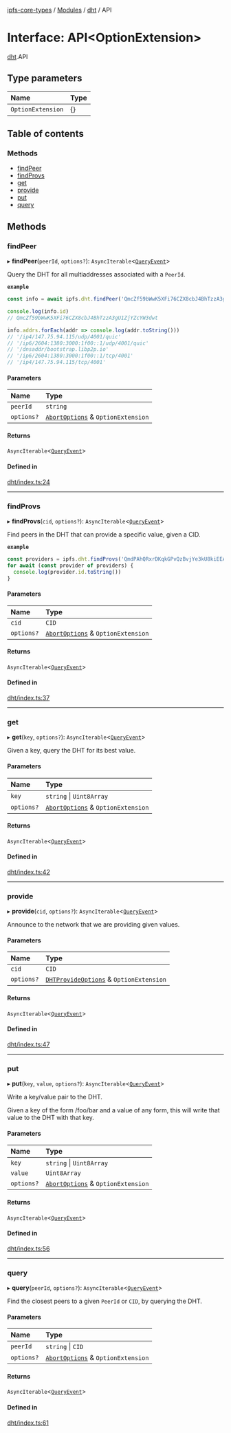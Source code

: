 [ipfs-core-types](../README.md) / [Modules](../modules.md) / [dht](../modules/dht.md) / API

# Interface: API<OptionExtension\>

[dht](../modules/dht.md).API

## Type parameters

| Name | Type |
| :------ | :------ |
| `OptionExtension` | {} |

## Table of contents

### Methods

- [findPeer](dht.API.md#findpeer)
- [findProvs](dht.API.md#findprovs)
- [get](dht.API.md#get)
- [provide](dht.API.md#provide)
- [put](dht.API.md#put)
- [query](dht.API.md#query)

## Methods

### findPeer

▸ **findPeer**(`peerId`, `options?`): `AsyncIterable`<[`QueryEvent`](../modules/dht.md#queryevent)\>

Query the DHT for all multiaddresses associated with a `PeerId`.

**`example`**
```js
const info = await ipfs.dht.findPeer('QmcZf59bWwK5XFi76CZX8cbJ4BhTzzA3gU1ZjYZcYW3dwt')

console.log(info.id)
// QmcZf59bWwK5XFi76CZX8cbJ4BhTzzA3gU1ZjYZcYW3dwt

info.addrs.forEach(addr => console.log(addr.toString()))
// '/ip4/147.75.94.115/udp/4001/quic'
// '/ip6/2604:1380:3000:1f00::1/udp/4001/quic'
// '/dnsaddr/bootstrap.libp2p.io'
// '/ip6/2604:1380:3000:1f00::1/tcp/4001'
// '/ip4/147.75.94.115/tcp/4001'
```

#### Parameters

| Name | Type |
| :------ | :------ |
| `peerId` | `string` |
| `options?` | [`AbortOptions`](index.AbortOptions.md) & `OptionExtension` |

#### Returns

`AsyncIterable`<[`QueryEvent`](../modules/dht.md#queryevent)\>

#### Defined in

[dht/index.ts:24](https://github.com/ipfs/js-ipfs/blob/1655368d/packages/ipfs-core-types/src/dht/index.ts#L24)

___

### findProvs

▸ **findProvs**(`cid`, `options?`): `AsyncIterable`<[`QueryEvent`](../modules/dht.md#queryevent)\>

Find peers in the DHT that can provide a specific value, given a CID.

**`example`**
```js
const providers = ipfs.dht.findProvs('QmdPAhQRxrDKqkGPvQzBvjYe3kU8kiEEAd2J6ETEamKAD9')
for await (const provider of providers) {
  console.log(provider.id.toString())
}
```

#### Parameters

| Name | Type |
| :------ | :------ |
| `cid` | `CID` |
| `options?` | [`AbortOptions`](index.AbortOptions.md) & `OptionExtension` |

#### Returns

`AsyncIterable`<[`QueryEvent`](../modules/dht.md#queryevent)\>

#### Defined in

[dht/index.ts:37](https://github.com/ipfs/js-ipfs/blob/1655368d/packages/ipfs-core-types/src/dht/index.ts#L37)

___

### get

▸ **get**(`key`, `options?`): `AsyncIterable`<[`QueryEvent`](../modules/dht.md#queryevent)\>

Given a key, query the DHT for its best value.

#### Parameters

| Name | Type |
| :------ | :------ |
| `key` | `string` \| `Uint8Array` |
| `options?` | [`AbortOptions`](index.AbortOptions.md) & `OptionExtension` |

#### Returns

`AsyncIterable`<[`QueryEvent`](../modules/dht.md#queryevent)\>

#### Defined in

[dht/index.ts:42](https://github.com/ipfs/js-ipfs/blob/1655368d/packages/ipfs-core-types/src/dht/index.ts#L42)

___

### provide

▸ **provide**(`cid`, `options?`): `AsyncIterable`<[`QueryEvent`](../modules/dht.md#queryevent)\>

Announce to the network that we are providing given values.

#### Parameters

| Name | Type |
| :------ | :------ |
| `cid` | `CID` |
| `options?` | [`DHTProvideOptions`](dht.DHTProvideOptions.md) & `OptionExtension` |

#### Returns

`AsyncIterable`<[`QueryEvent`](../modules/dht.md#queryevent)\>

#### Defined in

[dht/index.ts:47](https://github.com/ipfs/js-ipfs/blob/1655368d/packages/ipfs-core-types/src/dht/index.ts#L47)

___

### put

▸ **put**(`key`, `value`, `options?`): `AsyncIterable`<[`QueryEvent`](../modules/dht.md#queryevent)\>

Write a key/value pair to the DHT.

Given a key of the form /foo/bar and a value of any
form, this will write that value to the DHT with
that key.

#### Parameters

| Name | Type |
| :------ | :------ |
| `key` | `string` \| `Uint8Array` |
| `value` | `Uint8Array` |
| `options?` | [`AbortOptions`](index.AbortOptions.md) & `OptionExtension` |

#### Returns

`AsyncIterable`<[`QueryEvent`](../modules/dht.md#queryevent)\>

#### Defined in

[dht/index.ts:56](https://github.com/ipfs/js-ipfs/blob/1655368d/packages/ipfs-core-types/src/dht/index.ts#L56)

___

### query

▸ **query**(`peerId`, `options?`): `AsyncIterable`<[`QueryEvent`](../modules/dht.md#queryevent)\>

Find the closest peers to a given `PeerId` or `CID`, by querying the DHT.

#### Parameters

| Name | Type |
| :------ | :------ |
| `peerId` | `string` \| `CID` |
| `options?` | [`AbortOptions`](index.AbortOptions.md) & `OptionExtension` |

#### Returns

`AsyncIterable`<[`QueryEvent`](../modules/dht.md#queryevent)\>

#### Defined in

[dht/index.ts:61](https://github.com/ipfs/js-ipfs/blob/1655368d/packages/ipfs-core-types/src/dht/index.ts#L61)

